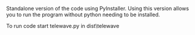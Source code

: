 Standalone version of the code using PyInstaller. Using this version allows you to run the program without python needing to be installed. 

To run code start telewave.py in dist\telewave
